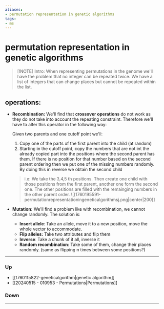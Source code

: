```yaml
---
aliases:
- permutation representation in genetic algorithms
tags:
- ms
---
```

# permutation representation in genetic algorithms
> [!NOTE] Intro: 
> When representing permutations in the genome we'll have the problem that no integer can be repeated twice. We have a list of integers that can change places but cannot be repeated within the list. 

## operations:

- **Recombination:**
	We'll find that **crossover operations** do not work as they do not take into account the repeating constraint. Therefore we'll have to alter this operator in the following way: 
	
	Given two parents and one cutoff point we'll: 
	1. Copy one of the  parts of the first parent into the child (at random)
	2. Starting in the cutoff point, copy the numbers that are not int the already copied part into the positions where the second parent has them. If there is no position for that number based on the second parent ordering then we put one of the missing numbers randomly. 
	By doing this in reverse we obtain the second child
	
	> i.e: We take the 3,4,5 th positions. Then create one child with those positions from the first parent, another one form the second one. 
	> The other positions are filled with the remainging numbers in the other parent order. 
	> ![[1760195591-permutationrepresentationingeneticalgorithmsj.png|center|200]]
	> 
- **Mutation:** 
  We'll find a problem like with recombination, we cannot change randomly. The solution is: 
	- **Insert allele**: Take an allele, move it to a new position, move the whole vector to accommodate. 
	- **Flip alleles:** Take two attributes and flip them
	- **Inverse**: Take a chunk of it all, inverse it 
	- **Random recombination**: Take some of them, change their places randomly. (same as flipping n times between some positions?)

***
### Up
- [[1760115822-geneticalgorithm|genetic algorithm]]
- [[20240515 - 010953 - Permutations|Permutations]]
### Down
***
